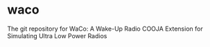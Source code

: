 # waco
The git repository for WaCo: A Wake-Up Radio COOJA Extension for Simulating Ultra Low Power Radios
